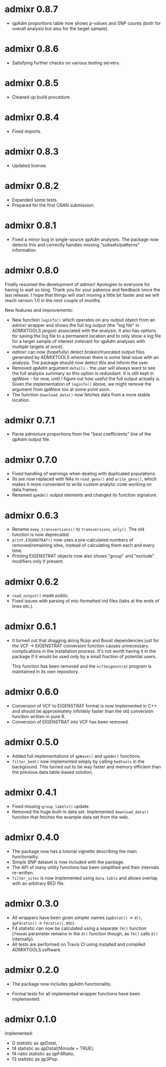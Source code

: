 # admixr 0.8.7

* qpAdm proportions table now shows p-values and SNP counts (both for overall analysis but also for the target sample).

# admixr 0.8.6

* Satisfying further checks on various testing servers.

# admixr 0.8.5

* Cleaned up build procedure.

# admixr 0.8.4

* Fixed imports.

# admixr 0.8.3

* Updated license.

# admixr 0.8.2

* Expanded some tests.
* Prepared for the first CRAN submission.

# admixr 0.8.1

* Fixed a minor bug in single-source qpAdm analyses. The package now detects
  this and correctly handles missing "subsets/patterns" information.

# admixr 0.8.0

Finally resumed the development of _admixr_! Apologies to everyone
for having to wait so long. Thank you for your patience and feedback since the last
release. I hope that things will start moving a little bit faster and we will
reach version 1.0 in the next couple of months.

New features and improvements:

* New function `loginfo()` which operates on any output object from an admixr wrapper
  and shows the full log output (the "log file" in ADMIXTOOLS jargon)
  associated with the analysis. It also has options for saving the log file to
  a permanent location and to only show a log file for a target sample of interest
  (relevant for _qpAdm_ analyses with multiple targets at once).
* _admixr_ can now (hopefully) detect broken/truncated output files generated
  by ADMIXTOOLS whenever there is some fatal issue with an analysis.
  The package should now detect this and inform the user.
* Removed _qpAdm_ argument `details` - the user will always want to see the
  full analysis summary so this option is redundant. It is still kept in
  _qpWave_ - for now, until I figure out how useful the full output actually is.
  Given the implementation of `loginfo()` above, we might remove the argument
  from _qpWave_ too at some point soon.
* The function `download_data()` now fetches data from a more stable location.

# admixr 0.7.1

* Parse admixture proportions from the "best coefficients" line of the qpAdm
  output file.

# admixr 0.7.0

* Fixed handling of warnings when dealing with duplicated populations.
* 9s are now replaced with NAs in `read_geno()` and `write_geno()`, which makes
  it more convenient to write custom analytic code working on data.frames.
* Renamed `qpAdm()` output elements and changed its function signature.

# admixr 0.6.3

* Rename `keep_transversions()` to `transversions_only()`. The old function is
  now deprecated.
* `print.EIGENSTRAT()` now uses a pre-calculated numbers of removed/remaining
  sites, instead of calculating them each and every time.
* Printing EIGENSTRAT objects now also shows "group" and "exclude" modifiers
  only if present.

# admixr 0.6.2

* `read_output()` made public.
* Fixed issues with parsing of mis-formatted ind files (tabs at the ends of
  lines etc.).

# admixr 0.6.1

* It turned out that dragging along Rcpp and Boost dependencies just for the
  VCF -> EIGENSTRAT conversion function causes unnecessary complications in
  the installation process. It's not worth having it in the package if it
  would be used only by a small fraction of potential users.

  This function has been removed and the `vcf2eigenstrat` program is maintained
  in its own repository.

# admixr 0.6.0

* Conversion of VCF to EIGENSTRAT format is now implemented in C++ and should
  be approximately infinitely faster than the old conversion function written
  in pure R.
* Conversion of EIGENSTRAT _into_ VCF has been removed.

# admixr 0.5.0

* Added full implementations of `qpWave()` and `qpAdm()` functions.
* `filter_bed()` now implemented simply by calling `bedtools` in the background.
  This turned out to be way faster and memory efficient than the previous
  data.table-based solution.

# admixr 0.4.1

* Fixed missing `group_labels()` update.
* Removed the huge built-in data set. Implemented `download_data()` function
  that fetches the example data set from the web.

# admixr 0.4.0

* The package now has a tutorial vignette describing the main functionality.
* Simple SNP dataset is now included with the package.
* The API of many utility functions has been simplified and their internals
  re-written.
* `filter_sites` is now implemented using `data.table` and allows overlap with
  an arbitrary BED file.

# admixr 0.3.0

* All wrappers have been given simpler names (`qpDstat()` -> `d()`,
  `qpF4ratio()` -> `f4ratio()`, etc).
* F4 statistic can now be calculated using a separate `f4()` function (`f4mode`
  parameter remains in the `d()` function though, as `f4()` calls `d()`
  internally).
* All tests are performed on Travis CI using installed and compiled ADMIXTOOLS
  software.

# admixr 0.2.0

* The package now includes qpAdm functionality.

* Formal tests for all implemented wrapper functions have been implemented.

# admixr 0.1.0

Implemented:

* D statistic as qpDstat,
* f4 statistic as qpDstat(f4mode = TRUE),
* f4-ratio statistic as qpF4Ratio,
* f3 statistic as qp3Pop.
